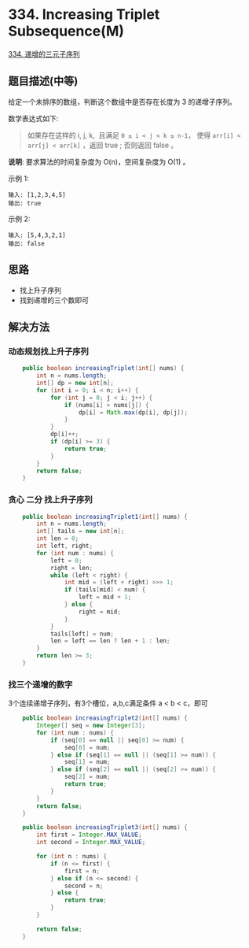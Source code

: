 
# 334. Increasing Triplet Subsequence(M)

[334. 递增的三元子序列](https://leetcode-cn.com/problems/increasing-triplet-subsequence/)

## 题目描述(中等)

给定一个未排序的数组，判断这个数组中是否存在长度为 3 的递增子序列。

数学表达式如下:

> 如果存在这样的 i, j, k,  且满足 `0 ≤ i < j < k ≤ n-1`，
使得 `arr[i] < arr[j] < arr[k]` ，返回 true ; 否则返回 false 。

**说明**: 要求算法的时间复杂度为 O(n)，空间复杂度为 O(1) 。

示例 1:
```
输入: [1,2,3,4,5]
输出: true
```
示例 2:
```
输入: [5,4,3,2,1]
输出: false
```
## 思路

- 找上升子序列
- 找到递增的三个数即可

## 解决方法

### 动态规划找上升子序列

```java
    public boolean increasingTriplet(int[] nums) {
        int n = nums.length;
        int[] dp = new int[n];
        for (int i = 0; i < n; i++) {
            for (int j = 0; j < i; j++) {
                if (nums[i] > nums[j]) {
                    dp[i] = Math.max(dp[i], dp[j]);
                }
            }
            dp[i]++;
            if (dp[i] >= 3) {
                return true;
            }
        }
        return false;
    }
```

### 贪心 二分 找上升子序列

```java
    public boolean increasingTriplet1(int[] nums) {
        int n = nums.length;
        int[] tails = new int[n];
        int len = 0;
        int left, right;
        for (int num : nums) {
            left = 0;
            right = len;
            while (left < right) {
                int mid = (left + right) >>> 1;
                if (tails[mid] < num) {
                    left = mid + 1;
                } else {
                    right = mid;
                }
            }
            tails[left] = num;
            len = left == len ? len + 1 : len;
        }
        return len >= 3;
    }

```

### 找三个递增的数字

3个连续递增子序列，有3个槽位，a,b,c满足条件 a < b < c，即可

```java
    public boolean increasingTriplet2(int[] nums) {
        Integer[] seq = new Integer[3];
        for (int num : nums) {
            if (seq[0] == null || seq[0] >= num) {
                seq[0] = num;
            } else if (seq[1] == null || (seq[1] >= num)) {
                seq[1] = num;
            } else if (seq[2] == null || (seq[2] >= num)) {
                seq[2] = num;
                return true;
            }
        }
        return false;
    }
```

```java
    public boolean increasingTriplet3(int[] nums) {
        int first = Integer.MAX_VALUE;
        int second = Integer.MAX_VALUE;

        for (int n : nums) {
            if (n <= first) {
                first = n;
            } else if (n <= second) {
                second = n;
            } else {
                return true;
            }
        }

        return false;
    }
```